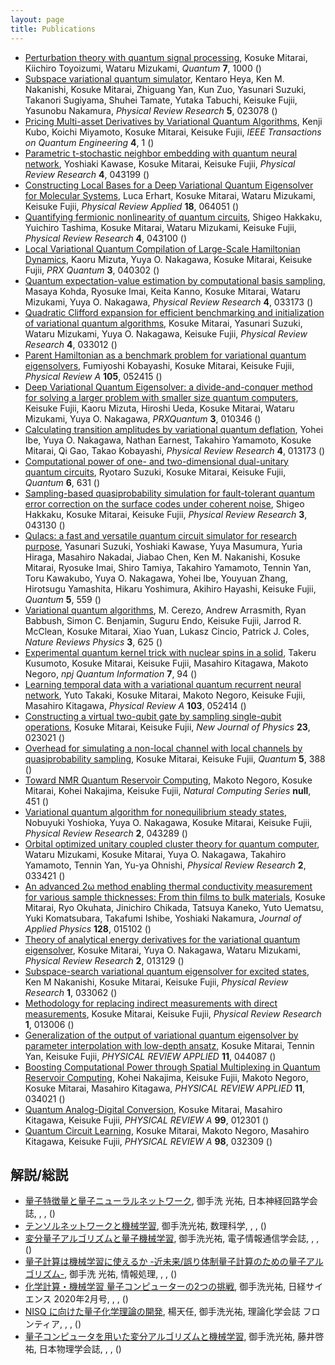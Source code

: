 ```yaml
---
layout: page
title: Publications
---
```


- [Perturbation theory with quantum signal processing](https://doi.org/10.22331/q-2023-05-12-1000), Kosuke Mitarai, Kiichiro Toyoizumi, Wataru Mizukami, *Quantum* **7**, 1000 ()
- [Subspace variational quantum simulator](https://doi.org/10.1103/physrevresearch.5.023078), Kentaro Heya, Ken M. Nakanishi, Kosuke Mitarai, Zhiguang Yan, Kun Zuo, Yasunari Suzuki, Takanori Sugiyama, Shuhei Tamate, Yutaka Tabuchi, Keisuke Fujii, Yasunobu Nakamura, *Physical Review Research* **5**, 023078 ()
- [Pricing Multi-asset Derivatives by Variational Quantum Algorithms](https://doi.org/10.1109/tqe.2023.3269525), Kenji Kubo, Koichi Miyamoto, Kosuke Mitarai, Keisuke Fujii, *IEEE Transactions on Quantum Engineering* **4**, 1 ()
- [Parametric t-stochastic neighbor embedding with quantum neural network](https://doi.org/10.1103/physrevresearch.4.043199), Yoshiaki Kawase, Kosuke Mitarai, Keisuke Fujii, *Physical Review Research* **4**, 043199 ()
- [Constructing Local Bases for a Deep Variational Quantum Eigensolver for Molecular Systems](https://doi.org/10.1103/physrevapplied.18.064051), Luca Erhart, Kosuke Mitarai, Wataru Mizukami, Keisuke Fujii, *Physical Review Applied* **18**, 064051 ()
- [Quantifying fermionic nonlinearity of quantum circuits](https://doi.org/10.1103/PhysRevResearch.4.043100), Shigeo Hakkaku, Yuichiro Tashima, Kosuke Mitarai, Wataru Mizukami, Keisuke Fujii, *Physical Review Research* **4**, 043100 ()
- [Local Variational Quantum Compilation of Large-Scale Hamiltonian Dynamics](https://doi.org/10.1103/prxquantum.3.040302), Kaoru Mizuta, Yuya O. Nakagawa, Kosuke Mitarai, Keisuke Fujii, *PRX Quantum* **3**, 040302 ()
- [Quantum expectation-value estimation by computational basis sampling](https://doi.org/10.1103/physrevresearch.4.033173), Masaya Kohda, Ryosuke Imai, Keita Kanno, Kosuke Mitarai, Wataru Mizukami, Yuya O. Nakagawa, *Physical Review Research* **4**, 033173 ()
- [Quadratic Clifford expansion for efficient benchmarking and initialization of variational quantum algorithms](https://doi.org/10.1103/physrevresearch.4.033012), Kosuke Mitarai, Yasunari Suzuki, Wataru Mizukami, Yuya O. Nakagawa, Keisuke Fujii, *Physical Review Research* **4**, 033012 ()
- [Parent Hamiltonian as a benchmark problem for variational quantum eigensolvers](https://doi.org/10.1103/PhysRevA.105.052415), Fumiyoshi Kobayashi, Kosuke Mitarai, Keisuke Fujii, *Physical Review A* **105**, 052415 ()
- [Deep Variational Quantum Eigensolver: a divide-and-conquer method for solving a larger problem with smaller size quantum computers](https://doi.org/10.1103/PRXQuantum.3.010346), Keisuke Fujii, Kaoru Mizuta, Hiroshi Ueda, Kosuke Mitarai, Wataru Mizukami, Yuya O. Nakagawa, *PRXQuantum* **3**, 010346 ()
- [Calculating transition amplitudes by variational quantum deflation](https://doi.org/10.1103/physrevresearch.4.013173), Yohei Ibe, Yuya O. Nakagawa, Nathan Earnest, Takahiro Yamamoto, Kosuke Mitarai, Qi Gao, Takao Kobayashi, *Physical Review Research* **4**, 013173 ()
- [Computational power of one- and two-dimensional dual-unitary quantum circuits](https://doi.org/10.22331/q-2022-01-24-631), Ryotaro Suzuki, Kosuke Mitarai, Keisuke Fujii, *Quantum* **6**, 631 ()
- [Sampling-based quasiprobability simulation for fault-tolerant quantum error correction on the surface codes under coherent noise](https://doi.org/10.1103/physrevresearch.3.043130), Shigeo Hakkaku, Kosuke Mitarai, Keisuke Fujii, *Physical Review Research* **3**, 043130 ()
- [Qulacs: a fast and versatile quantum circuit simulator for research purpose](https://doi.org/10.22331/q-2021-10-06-559), Yasunari Suzuki, Yoshiaki Kawase, Yuya Masumura, Yuria Hiraga, Masahiro Nakadai, Jiabao Chen, Ken M. Nakanishi, Kosuke Mitarai, Ryosuke Imai, Shiro Tamiya, Takahiro Yamamoto, Tennin Yan, Toru Kawakubo, Yuya O. Nakagawa, Yohei Ibe, Youyuan Zhang, Hirotsugu Yamashita, Hikaru Yoshimura, Akihiro Hayashi, Keisuke Fujii, *Quantum* **5**, 559 ()
- [Variational quantum algorithms](https://doi.org/10.1038/s42254-021-00348-9), M. Cerezo, Andrew Arrasmith, Ryan Babbush, Simon C. Benjamin, Suguru Endo, Keisuke Fujii, Jarrod R. McClean, Kosuke Mitarai, Xiao Yuan, Lukasz Cincio, Patrick J. Coles, *Nature Reviews Physics* **3**, 625 ()
- [Experimental quantum kernel trick with nuclear spins in a solid](https://doi.org/10.1038/s41534-021-00423-0), Takeru Kusumoto, Kosuke Mitarai, Keisuke Fujii, Masahiro Kitagawa, Makoto Negoro, *npj Quantum Information* **7**, 94 ()
- [Learning temporal data with a variational quantum recurrent neural network](https://doi.org/10.1103/physreva.103.052414), Yuto Takaki, Kosuke Mitarai, Makoto Negoro, Keisuke Fujii, Masahiro Kitagawa, *Physical Review A* **103**, 052414 ()
- [Constructing a virtual two-qubit gate by sampling single-qubit operations](https://doi.org/10.1088/1367-2630/abd7bc), Kosuke Mitarai, Keisuke Fujii, *New Journal of Physics* **23**, 023021 ()
- [Overhead for simulating a non-local channel with local channels by quasiprobability sampling](https://doi.org/10.22331/q-2021-01-28-388), Kosuke Mitarai, Keisuke Fujii, *Quantum* **5**, 388 ()
- [Toward NMR Quantum Reservoir Computing](https://doi.org/10.1007/978-981-13-1687-6_19), Makoto Negoro, Kosuke Mitarai, Kohei Nakajima, Keisuke Fujii, *Natural Computing Series* **null**, 451 ()
- [Variational quantum algorithm for nonequilibrium steady states](https://doi.org/10.1103/physrevresearch.2.043289), Nobuyuki Yoshioka, Yuya O. Nakagawa, Kosuke Mitarai, Keisuke Fujii, *Physical Review Research* **2**, 043289 ()
- [Orbital optimized unitary coupled cluster theory for quantum computer](https://doi.org/10.1103/physrevresearch.2.033421), Wataru Mizukami, Kosuke Mitarai, Yuya O. Nakagawa, Takahiro Yamamoto, Tennin Yan, Yu-ya Ohnishi, *Physical Review Research* **2**, 033421 ()
- [An advanced 2ω method enabling thermal conductivity measurement for various sample thicknesses: From thin films to bulk materials](https://doi.org/10.1063/5.0007302), Kosuke Mitarai, Ryo Okuhata, Jinichiro Chikada, Tatsuya Kaneko, Yuto Uematsu, Yuki Komatsubara, Takafumi Ishibe, Yoshiaki Nakamura, *Journal of Applied Physics* **128**, 015102 ()
- [Theory of analytical energy derivatives for the variational quantum eigensolver](https://doi.org/10.1103/PhysRevResearch.2.013129), Kosuke Mitarai, Yuya O. Nakagawa, Wataru Mizukami, *Physical Review Research* **2**, 013129 ()
- [Subspace-search variational quantum eigensolver for excited states](https://doi.org/10.1103/PhysRevResearch.1.033062), Ken M Nakanishi, Kosuke Mitarai, Keisuke Fujii, *Physical Review Research* **1**, 033062 ()
- [Methodology for replacing indirect measurements with direct measurements](https://doi.org/10.1103/PhysRevResearch.1.013006), Kosuke Mitarai, Keisuke Fujii, *Physical Review Research* **1**, 013006 ()
- [Generalization of the output of variational quantum eigensolver by parameter interpolation with low-depth ansatz](https://doi.org/10.1103/PhysRevApplied.11.044087), Kosuke Mitarai, Tennin Yan, Keisuke Fujii, *PHYSICAL REVIEW APPLIED* **11**, 044087 ()
- [Boosting Computational Power through Spatial Multiplexing in Quantum Reservoir Computing](https://doi.org/10.1103/PhysRevApplied.11.034021), Kohei Nakajima, Keisuke Fujii, Makoto Negoro, Kosuke Mitarai, Masahiro Kitagawa, *PHYSICAL REVIEW APPLIED* **11**, 034021 ()
- [Quantum Analog-Digital Conversion](https://doi.org/10.1103/PhysRevA.99.012301), Kosuke Mitarai, Masahiro Kitagawa, Keisuke Fujii, *PHYSICAL REVIEW A* **99**, 012301 ()
- [Quantum Circuit Learning](https://doi.org/10.1103/PhysRevA.98.032309), Kosuke Mitarai, Makoto Negoro, Masahiro Kitagawa, Keisuke Fujii, *PHYSICAL REVIEW A* **98**, 032309 ()

## 解説/総説

- [量子特徴量と量子ニューラルネットワーク](10.3902/jnns.29.202), 御手洗 光祐, 日本神経回路学会誌, , , ()
- [テンソルネットワークと機械学習](null), 御手洗光祐, 数理科学, , , ()
- [変分量子アルゴリズムと量子機械学習](null), 御手洗光祐, 電子情報通信学会誌, , , ()
- [量子計算は機械学習に使えるか -近未来/誤り体制量子計算のための量子アルゴリズム-](null), 御手洗 光祐, 情報処理, , , ()
- [化学計算・機械学習 量子コンピューターの2つの挑戦](null), 御手洗光祐, 日経サイエンス 2020年2月号, , , ()
- [NISQ に向けた量子化学理論の開発](null), 楊天任, 御手洗光祐, 理論化学会誌 フロンティア, , , ()
- [量子コンピュータを用いた変分アルゴリズムと機械学習](null), 御手洗光祐, 藤井啓祐, 日本物理学会誌, , , ()
